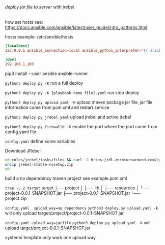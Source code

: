 
###### deploy jar file to server with jrebel

how set hosts see: <https://docs.ansible.com/ansible/latest/user_guide/intro_patterns.html>

hosts example: /etc/ansible/hosts

```conf
[localhost]
127.0.0.1 ansible_connection=local ansible_python_interpreter="{{ ansible_playbook_python }}"

[dev]
192.168.1.100
```

pip3 install --user ansible ansible-runner

`python3 deploy.py -K` run a full deploy

`python3 deploy.py -K [playbook name file].yaml` run step deploy

`python3 deploy.py upload.yaml -K` upload maven package jar file, jar file information come from pom.xml and restart service

`python3 deploy.py jrebel.yaml` upload jrebel and active jrebel

`python3 deploy.py firewalld -K` enable the port where the port come from config.yaml file

`config.yaml` define some variables

Download JRebel

```sh
cd roles/jrebel/tasks/files && curl -O https://dl.zeroturnaround.com/jrebel-stable-nosetup.zip
unzip jrebel-stable-nosetup.zip
cd -
```

build a no dependency maven project see example.pom.xml

`tree -L 2 target`
target
├── project
│    ├── lib
│    ├── resources
│    └── project-0.0.1-SNAPSHOT.jar
├── project-0.0.1-SNAPSHOT.jar
└── project.zip

`config.yaml  upload_way=no_dependency`
`python3 deploy.py upload.yaml -k` will only upload target/project/project-0.0.1-SNAPSHOT.jar

`config.yaml upload_way=jarfile`
`python3 deploy.py upload.yaml -k` will upload target/project-0.0.1-SNAPSHOT.jar

systemd template only work one upload way
